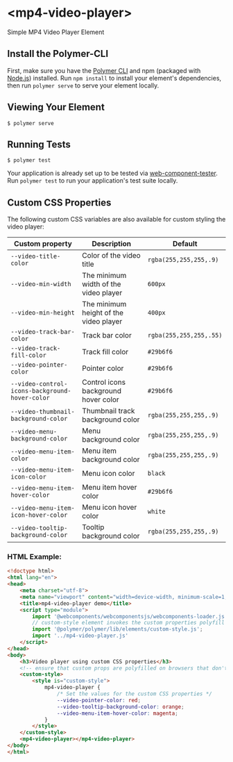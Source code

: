 # \<mp4-video-player\>

Simple MP4 Video Player Element

## Install the Polymer-CLI

First, make sure you have the [Polymer CLI](https://www.npmjs.com/package/polymer-cli) and npm (packaged with [Node.js](https://nodejs.org)) installed. Run `npm install` to install your element's dependencies, then run `polymer serve` to serve your element locally.

## Viewing Your Element

```
$ polymer serve
```

## Running Tests

```
$ polymer test
```

Your application is already set up to be tested via [web-component-tester](https://github.com/Polymer/web-component-tester). Run `polymer test` to run your application's test suite locally.

## Custom CSS Properties

The following custom CSS variables are also available for custom styling the video player:

Custom property | Description | Default
------------------------------------------|-------------------------------------------------------------|----------------------
`--video-title-color`                     | Color of the video title                | `rgba(255,255,255,.9)`
`--video-min-width`                       | The minimum width of the video player   | `600px`
`--video-min-height`                      | The minimum height of the video player  | `400px`
`--video-track-bar-color`                 | Track bar color                         | `rgba(255,255,255,.55)`
`--video-track-fill-color`                | Track fill color                        | `#29b6f6`
`--video-pointer-color`                   | Pointer color                           | `#29b6f6`
`--video-control-icons-background-hover-color` | Control icons background hover color  | `#29b6f6`
`--video-thumbnail-background-color`      | Thumbnail track background color        | `rgba(255,255,255,.9)`
`--video-menu-background-color`           | Menu background color                   | `rgba(255,255,255,.9)`
`--video-menu-item-color`                 | Menu item background color              | `rgba(255,255,255,.9)`
`--video-menu-item-icon-color`            | Menu icon color                         | `black`
`--video-menu-item-hover-color`           | Menu item hover color                   | `#29b6f6`
`--video-menu-item-icon-hover-color`      | Menu icon hover color                   | `white`
`--video-tooltip-background-color`        | Tooltip background color                | `rgba(255,255,255,.9)`


### HTML Example:

```html
<!doctype html>
<html lang="en">
<head>
    <meta charset="utf-8">
    <meta name="viewport" content="width=device-width, minimum-scale=1, initial-scale=1, user-scalable=yes">
    <title>mp4-video-player demo</title>
    <script type="module">
        import '@webcomponents/webcomponentsjs/webcomponents-loader.js';
        // custom-style element invokes the custom properties polyfill
        import '@polymer/polymer/lib/elements/custom-style.js';
        import '../mp4-video-player.js'
    </script>
</head>
<body>
    <h3>Video player using custom CSS properties</h3>
    <!-- ensure that custom props are polyfilled on browsers that don't support them -->
    <custom-style>
        <style is="custom-style">
            mp4-video-player {
                /* Set the values for the custom CSS properties */
                --video-pointer-color: red;
                --video-tooltip-background-color: orange;
                --video-menu-item-hover-color: magenta;
            }
        </style>
    </custom-style>
    <mp4-video-player></mp4-video-player>
</body>
</html>
```